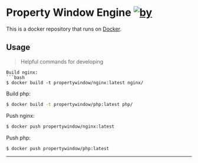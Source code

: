 Property Window Engine [![by](https://img.shields.io/badge/by-%40marcgeurts-ff69b4.svg?style=flat-square)](https://github.com/marcgeurts)
========================

This is a docker repository that runs on [Docker](https://www.docker.com/).

## Usage

> Helpful commands for developing

```
Build nginx:
```bash
$ docker build -t propertywindow/nginx:latest nginx/
```
Build php:
```bash
$ docker build -t propertywindow/php:latest php/
```
Push nginx:
```bash
$ docker push propertywindow/nginx:latest
```
Push php:
```bash
$ docker push propertywindow/php:latest
```
---